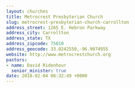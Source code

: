 ```yaml
---
layout: churches
title: Metrocrest Presbyterian Church
slug: metrocrest-presbyterian-church-carrollton
address_street: 1265 E. Hebron Parkway
address_city: Carrollton
address_state: TX
address_zipcode: 75010
address_geocode: 33.0242550,-96.9074955
website: http://www.metrocrestchurch.org
pastors:
- name: David Ridenhour
  senior_minister: true
date: 2018-02-04 06:32:49 +0000
---
```



